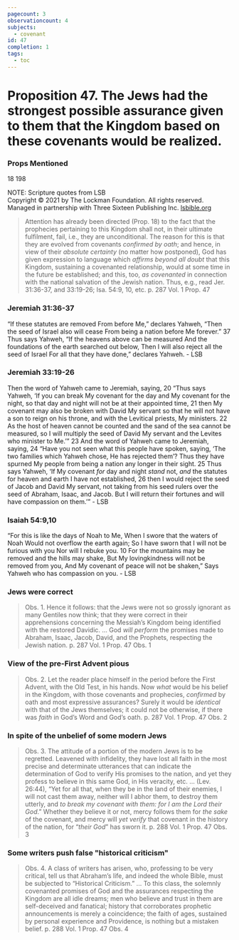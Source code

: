 ```yaml
---
pagecount: 3
observationcount: 4
subjects:
  - covenant
id: 47
completion: 1
tags:
  - toc
---
```

# Proposition 47. The Jews had the strongest possible assurance given to them that the Kingdom based on these covenants would be realized.

### Props Mentioned
18 198

NOTE: Scripture quotes from LSB  
Copyright © 2021 by The Lockman Foundation. All rights reserved.  
Managed in partnership with Three Sixteen Publishing Inc. [lsbible.org](https://www.lsbible.org/)

>Attention has already been directed (Prop. 18) to the fact that the prophecies pertaining to this Kingdom shall not, in their ultimate fulfilment, fail, i.e., they are unconditional. The reason for this is that they are evolved from covenants *confirmed by oath*; and hence, in view of their *absolute certainty* (no matter how postponed), God has given expression to language which *affirms beyond all doubt* that this Kingdom, sustaining a covenanted relationship, would at some time in the future be established; and this, too, *as covenanted* in connection with the national salvation of the Jewish nation. Thus, e.g., read Jer. 31:36-37, and 33:19-26; Isa. 54:9, 10, etc.
>p. 287 Vol. 1 Prop. 47

### Jeremiah 31:36-37
“If these statutes are removed 
From before Me,” declares Yahweh,
“Then the seed of Israel also will cease
From being a nation before Me forever.”
37 Thus says Yahweh,
“If the heavens above can be measured
And the foundations of the earth searched out below,
Then I will also reject all the seed of Israel
For all that they have done,” declares Yahweh. - LSB

### Jeremiah 33:19-26
Then the word of Yahweh came to Jeremiah, saying, 20 “Thus says Yahweh, ‘If you can break My covenant for the day and My covenant for the night, so that day and night will not be at their appointed time, 21 then My covenant may also be broken with David My servant so that he will not have a son to reign on his throne, and with the Levitical priests, My ministers. 22 As the host of heaven cannot be counted and the sand of the sea cannot be measured, so I will multiply the seed of David My servant and the Levites who minister to Me.’” 23 And the word of Yahweh came to Jeremiah, saying, 24 “Have you not seen what this people have spoken, saying, ‘The two families which Yahweh chose, He has rejected them’? Thus they have spurned My people from being a nation any longer in their sight. 25 Thus says Yahweh, ‘If My covenant _for_ day and night _stand_ not, _and_ the statutes for heaven and earth I have not established, 26 then I would reject the seed of Jacob and David My servant, not taking from his seed rulers over the seed of Abraham, Isaac, and Jacob. But I will return their fortunes and will have compassion on them.’” - LSB

### Isaiah 54:9,10
“For this is like the days of Noah to Me,
When I swore that the waters of Noah
Would not overflow the earth again;
So I have sworn that I will not be furious with you
Nor will I rebuke you.
10 For the mountains may be removed and the hills may shake,
But My lovingkindness will not be removed from you,
And My covenant of peace will not be shaken,”
Says Yahweh who has compassion on you. - LSB
### Jews were correct
>Obs. 1. Hence it follows: that the Jews were not so grossly ignorant as many Gentiles now think; that they were correct in their apprehensions concerning the Messiah’s Kingdom being identified with the restored Davidic.
>...
>God *will perform* the promises made to Abraham, Isaac, Jacob, David, and the Prophets, respecting the Jewish nation.
>p. 287 Vol. 1 Prop. 47 Obs. 1
### View of the pre-First Advent pious
>Obs. 2. Let the reader place himself in the period before the First Advent, with the Old Test, in his hands. Now *what* would be his belief in the Kingdom, with those covenants and prophecies, *confirmed* by oath and most expressive assurances? Surely it would be *identical* with that of the Jews themselves; it could not be otherwise, if there was *faith* in God’s Word and God’s oath.
>p. 287 Vol. 1 Prop. 47 Obs. 2
### In spite of the unbelief of some modern Jews
>Obs. 3. The attitude of a portion of the modern Jews is to be regretted. Leavened with infidelity, they have lost all faith in the most precise and determinate utterances that can indicate the determination of God to verify His promises to the nation, and yet they profess to believe in this same God, in His veracity, etc.
>...
>(Lev. 26:44), “Yet for all that, when they be in the land of their enemies, I will not cast them away, neither will I abhor them, to destroy them utterly, and *to break my covenant with them: for I am the Lord their God*.” Whether they believe it or not, mercy follows them for *the sake* of the covenant, and mercy will *yet verify* that covenant in the history of the nation, for “*their God*” has sworn it.
>p. 288 Vol. 1 Prop. 47 Obs. 3
### Some writers push false "historical criticism"
>Obs. 4. A class of writers has arisen, who, professing to be very critical, tell us that Abraham’s life, and indeed the whole Bible, must be subjected to “Historical Criticism.”
>...
>To this class, the solemnly covenanted promises of God and the assurances respecting the Kingdom are all idle dreams; men who believe and trust in them are self-deceived and fanatical; history that corroborates prophetic announcements is merely a coincidence; the faith of ages, sustained by personal experience and Providence, is nothing but a mistaken belief.
>p. 288 Vol. 1 Prop. 47 Obs. 4
